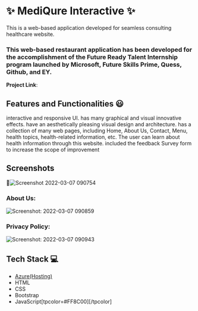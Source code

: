 # ✨ MediQure Interactive  ✨

This is a web-based application developed for seamless consulting healthcare  website.

### This web-based restaurant application has been developed for the accomplishment of the Future Ready Talent Internship program launched by Microsoft, Future Skills Prime, Quess, Github, and EY.


**Project Link**: 


## Features and Functionalities 😃

interactive and responsive UI.
has many graphical and visual innovative effects.
have an aesthetically pleasing visual design and architecture.
has a collection of many web pages, including Home, About Us, Contact, Menu, health topics, health-related information, etc.
The user can learn about health information through this website.
included the feedback Survey form to increase the scope of improvement 

## Screenshots

 📸![Screenshot 2022-03-07 090754](https://user-images.githubusercontent.com/98517345/156963750-f5d694b6-a371-4b41-817f-22c8291b37da.jpg)



   

### About Us:



![Screenshot: 2022-03-07 090859](https://user-images.githubusercontent.com/98517345/156963803-135e9564-ca95-458e-9074-0d7aa2f7d586.jpg)


### Privacy Policy:


![Screenshot: 2022-03-07 090943](https://user-images.githubusercontent.com/98517345/156963849-e8ead038-b9ea-4320-9165-9f99cf00d9d2.jpg)



## Tech Stack 💻

- [Azure(Hosting)](https://azure.microsoft.com/en-in/features/azure-portal/)
- HTML
- CSS
- Bootstrap
- JavaScript[tpcolor=#FF8C00][/tpcolor]
